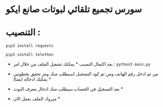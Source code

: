 # سورس تجميع تلقائي لبوتات صانع ايكو

 
# التنصيب : 
``pip3 install requests``

``pip3 install telethon``

* بعد اكتمال التصيب * يمكنك تشغيل الملف من خلال امر : 
``python3 main.py``

* من ثم ادخل رقم الهاتف ومن ثم كود التسجيل (سيطلب منك ومز تحقق بخطوتين يمكنك ادخاله ايضا) *

* بعد التسجيل في الحساب سيطلب منك ادخال معرف البوت *

* مبروك الملف يعمل الان *
